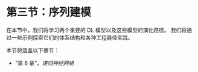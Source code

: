 # 第三节：序列建模

在本节中，我们将学习两个重要的 DL 模型以及这些模型的演化路径。 我们将通过一些示例探索它们的体系结构和各种工程最佳实践。

本节将涵盖以下章节：

*   “第 6 章”，*递归神经网络*